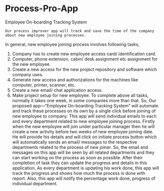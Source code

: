 # Process-Pro-App

Employee On-boarding Tracking System

	Our process improver app will track and save the time of the company about new employee joining processes. 
In general, new employee joining process involves following tasks,
1.	Company has to create new employee access card/ identification card.
2.	Computer, phone extension, cabin/ desk assignment etc assignment for the new employee.
3.	Create a new access for the new project repository and software which company uses.
4.	Generate new access and authorizations for the machines like computer, printer, scanner, etc.
5.	Create a new email/ chat application access.
6.	Make project setup for new employee.
To complete above all tasks, normally it takes one week, in some companies more than that. 
So, Our proposed app—“Employee On-boarding Tracking System” will automate and track these processes on its own by a single click before joining of new employee to company. This app will send individual emails to each and every department related to new employee joining process. 
	Firstly when the new employee will join under particular manager then he will create a new activity before two weeks of new employee joining date. He will provide his details and will click on initiate process button which will automatically sends an email/ messages to the respective departments related to the process of new joiner. So, the email and messages on this app will be seen by all related departments and they can start working on the process as soon as possible. After their completion of task they can update the progress and details in this application. As every department is updating his work done, this app will track the progress and shows how much the process is done with report. Also, this app will notify the percentage work done, progress of individual department.

 
